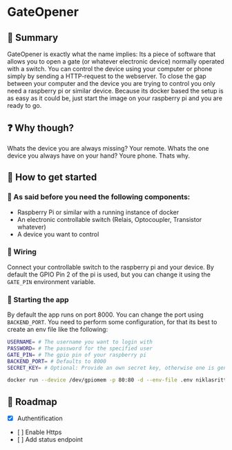 # GateOpener
## 🔐 Summary
GateOpener is exactly what the name implies: Its a piece of software that allows you to open a gate (or whatever electronic device) normally operated with a switch. You can control the device using your computer or phone simply by sending a HTTP-request to the webserver. To close the gap between your computer and the device you are trying to control you only need a raspberry pi or similar device. Because its docker based the setup is as easy as it could be, just start the image on your raspberry pi and you are ready to go.

## ❓ Why though?
Whats the device you are always missing? Your remote. Whats the one device you always have on your hand? Youre phone. Thats why.

## 🔌 How to get started
### 🛒 As said before you need the following components:
- Raspberry Pi or similar with a running instance of docker
- An electronic controllable switch (Relais, Optocoupler, Transistor whatever)
- A device you want to control
### 📡 Wiring
Connect your controllable switch to the raspberry pi and your device. By default the GPIO Pin 2 of the pi is used, but you can change it using the `GATE_PIN` environment variable.

### 🏁 Starting the app
By default the app runs on port 8000. You can change the port using `BACKEND_PORT`.
You need to perform some configuration, for that its best to create an env file like the following:
```bash
USERNAME= # The username you want to login with
PASSWORD= # The password for the specified user
GATE_PIN= # The gpio pin of your raspberry pi
BACKEND_PORT= # Defaults to 8000
SECRET_KEY= # Optional: Provide an own secret key, otherwise one is generated using openssl rand -hex 32
```
```bash
docker run --device /dev/gpiomem -p 80:80 -d --env-file .env niklasrittmann/gate_opener:0.0.1
```
## 🚧 Roadmap
- [x] Authentification
- [ ] Enable Https
- [ ] Add status endpoint
